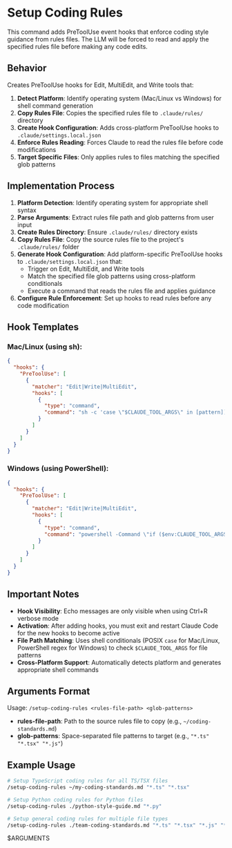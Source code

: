 # Setup Coding Rules

This command adds PreToolUse event hooks that enforce coding style guidance from rules files. The LLM will be forced to read and apply the specified rules file before making any code edits.

## Behavior

Creates PreToolUse hooks for Edit, MultiEdit, and Write tools that:

1. **Detect Platform**: Identify operating system (Mac/Linux vs Windows) for shell command generation
2. **Copy Rules File**: Copies the specified rules file to `.claude/rules/` directory
3. **Create Hook Configuration**: Adds cross-platform PreToolUse hooks to `.claude/settings.local.json`
4. **Enforce Rules Reading**: Forces Claude to read the rules file before code modifications
5. **Target Specific Files**: Only applies rules to files matching the specified glob patterns

## Implementation Process

1. **Platform Detection**: Identify operating system for appropriate shell syntax
2. **Parse Arguments**: Extract rules file path and glob patterns from user input
3. **Create Rules Directory**: Ensure `.claude/rules/` directory exists
4. **Copy Rules File**: Copy the source rules file to the project's `.claude/rules/` folder
5. **Generate Hook Configuration**: Add platform-specific PreToolUse hooks to `.claude/settings.local.json` that:
   - Trigger on Edit, MultiEdit, and Write tools
   - Match the specified file glob patterns using cross-platform conditionals
   - Execute a command that reads the rules file and applies guidance
6. **Configure Rule Enforcement**: Set up hooks to read rules before any code modification

## Hook Templates

### Mac/Linux (using sh):
```json
{
  "hooks": {
    "PreToolUse": [
      {
        "matcher": "Edit|Write|MultiEdit",
        "hooks": [
          {
            "type": "command",
            "command": "sh -c 'case \"$CLAUDE_TOOL_ARGS\" in [pattern]) echo \"✅ [HOOK TRIGGERED] Reading coding rules from .claude/rules/[rules-file]\" && cat .claude/rules/[rules-file] ;; esac'"
          }
        ]
      }
    ]
  }
}
```

### Windows (using PowerShell):
```json
{
  "hooks": {
    "PreToolUse": [
      {
        "matcher": "Edit|Write|MultiEdit",
        "hooks": [
          {
            "type": "command",
            "command": "powershell -Command \"if ($env:CLAUDE_TOOL_ARGS -match '[regex_pattern]') { Write-Host '✅ [HOOK TRIGGERED] Reading coding rules from .claude/rules/[rules-file]'; Get-Content .claude/rules/[rules-file] }\""
          }
        ]
      }
    ]
  }
}
```

## Important Notes

- **Hook Visibility**: Echo messages are only visible when using Ctrl+R verbose mode
- **Activation**: After adding hooks, you must exit and restart Claude Code for the new hooks to become active
- **File Path Matching**: Uses shell conditionals (POSIX `case` for Mac/Linux, PowerShell regex for Windows) to check `$CLAUDE_TOOL_ARGS` for file patterns
- **Cross-Platform Support**: Automatically detects platform and generates appropriate shell commands

## Arguments Format

Usage: `/setup-coding-rules <rules-file-path> <glob-patterns>`

- **rules-file-path**: Path to the source rules file to copy (e.g., `~/coding-standards.md`)
- **glob-patterns**: Space-separated file patterns to target (e.g., `"*.ts" "*.tsx" "*.js"`)

## Example Usage

```bash
# Setup TypeScript coding rules for all TS/TSX files
/setup-coding-rules ~/my-coding-standards.md "*.ts" "*.tsx"

# Setup Python coding rules for Python files
/setup-coding-rules ./python-style-guide.md "*.py"

# Setup general coding rules for multiple file types
/setup-coding-rules ./team-coding-standards.md "*.ts" "*.tsx" "*.js" "*.jsx" "*.py"
```


$ARGUMENTS
